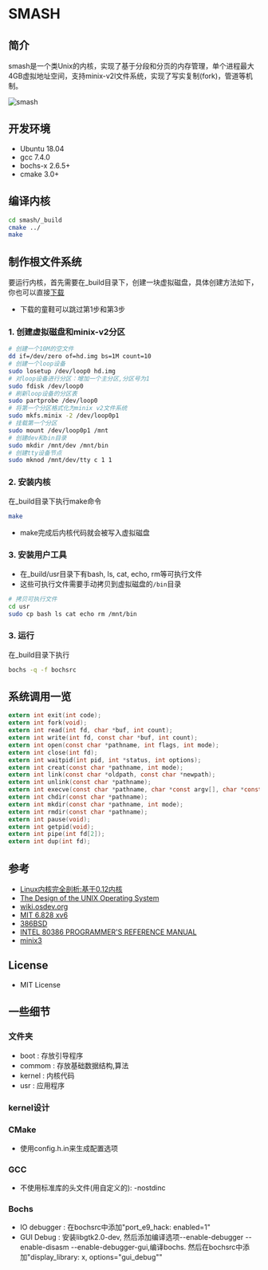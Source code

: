 # SMASH

## 简介

smash是一个类Unix的内核，实现了基于分段和分页的内存管理，单个进程最大4GB虚拟地址空间，支持minix-v2l文件系统，实现了写实复制(fork)，管道等机制。

![smash](screenshot.gif)

## 开发环境

* Ubuntu 18.04
* gcc 7.4.0
* bochs-x 2.6.5+
* cmake 3.0+

## 编译内核

```sh
cd smash/_build
cmake ../
make
```

## 制作根文件系统

要运行内核，首先需要在_build目录下，创建一块虚拟磁盘，具体创建方法如下，你也可以直接[下载](https://pan.baidu.com/s/1w8Xrc3vILAlCCl2TACJGXg)

* 下载的童鞋可以跳过第1步和第3步

### 1. 创建虚拟磁盘和minix-v2分区

```sh
# 创建一个10M的空文件
dd if=/dev/zero of=hd.img bs=1M count=10
# 创建一个loop设备
sudo losetup /dev/loop0 hd.img
# 对loop设备进行分区：增加一个主分区,分区号为1
sudo fdisk /dev/loop0
# 刷新loop设备的分区表
sudo partprobe /dev/loop0
# 将第一个分区格式化为minix v2文件系统
sudo mkfs.minix -2 /dev/loop0p1
# 挂载第一个分区
sudo mount /dev/loop0p1 /mnt
# 创建dev和bin目录
sudo mkdir /mnt/dev /mnt/bin
# 创建tty设备节点
sudo mknod /mnt/dev/tty c 1 1
```

### 2. 安装内核

在_build目录下执行make命令

```sh
make
```

* make完成后内核代码就会被写入虚拟磁盘

### 3. 安装用户工具

* 在_build/usr目录下有bash, ls, cat, echo, rm等可执行文件
* 这些可执行文件需要手动拷贝到虚拟磁盘的`/bin`目录

```sh
# 拷贝可执行文件
cd usr
sudo cp bash ls cat echo rm /mnt/bin
```

### 3. 运行

在_build目录下执行

```sh
bochs -q -f bochsrc
```

## 系统调用一览

```c
extern int exit(int code);
extern int fork(void);
extern int read(int fd, char *buf, int count);
extern int write(int fd, const char *buf, int count);
extern int open(const char *pathname, int flags, int mode);
extern int close(int fd);
extern int waitpid(int pid, int *status, int options);
extern int creat(const char *pathname, int mode);
extern int link(const char *oldpath, const char *newpath);
extern int unlink(const char *pathname);
extern int execve(const char *pathname, char *const argv[], char *const envp[]);
extern int chdir(const char *pathname);
extern int mkdir(const char *pathname, int mode);
extern int rmdir(const char *pathname);
extern int pause(void);
extern int getpid(void);
extern int pipe(int fd[2]);
extern int dup(int fd);
```

## 参考

* [Linux内核完全剖析:基于0.12内核](https://book.douban.com/subject/3229243/)
* [The Design of the UNIX Operating System](https://book.douban.com/subject/1768601/)
* [wiki.osdev.org](http://wiki.osdev.org/Main_Page)
* [MIT 6.828 xv6](http://pdos.csail.mit.edu/6.828/2011/xv6.html)
* [386BSD](https://github.com/dspinellis/unix-history-repo)
* [INTEL 80386 PROGRAMMER'S REFERENCE MANUAL](https://css.csail.mit.edu/6.858/2014/readings/i386.pdf)
* [minix3](http://www.minix3.org/)

## License

* MIT License

## 一些细节

### 文件夹

* boot : 存放引导程序
* commom : 存放基础数据结构,算法
* kernel : 内核代码
* usr : 应用程序

### kernel设计

### CMake

* 使用config.h.in来生成配置选项

### GCC

* 不使用标准库的头文件(用自定义的): -nostdinc

### Bochs

* IO debugger : 在bochsrc中添加"port_e9_hack: enabled=1"
* GUI Debug : 安装libgtk2.0-dev, 然后添加编译选项--enable-debugger --enable-disasm --enable-debugger-gui,编译bochs. 然后在bochsrc中添加"display_library: x, options="gui_debug""

